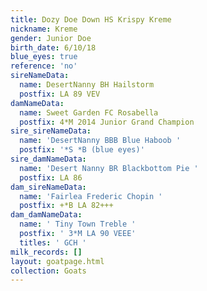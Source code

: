 ```yaml
---
title: Dozy Doe Down HS Krispy Kreme
nickname: Kreme
gender: Junior Doe
birth_date: 6/10/18
blue_eyes: true
reference: 'no'
sireNameData:
  name: DesertNanny BH Hailstorm
  postfix: LA 89 VEV
damNameData:
  name: Sweet Garden FC Rosabella
  postfix: 4*M 2014 Junior Grand Champion
sire_sireNameData:
  name: 'DesertNanny BBB Blue Haboob '
  postfix: '*S *B (blue eyes)'
sire_damNameData:
  name: 'Desert Nanny BR Blackbottom Pie '
  postfix: LA 86
dam_sireNameData:
  name: 'Fairlea Frederic Chopin '
  postfix: +*B LA 82+++
dam_damNameData:
  name: ' Tiny Town Treble '
  postfix: ' 3*M LA 90 VEEE'
  titles: ' GCH '
milk_records: []
layout: goatpage.html
collection: Goats
---
```


